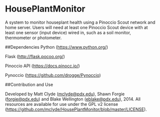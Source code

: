 HousePlantMonitor
=================
A system to monitor houseplant health using a Pinoccio Scout network and home server. Users will need at least one Pinoccio Scout device with at least one sensor (input device) wired in, such as a soil monitor, thermometer or photometer.

##Dependencies
Python (https://www.python.org/)

Flask (http://flask.pocoo.org/)

Pinoccio API (https://docs.pinocc.io/)

Pynoccio (https://github.com/drogge/Pynoccio)

##Contribution and Use

Developed by Matt Clyde (mclyde@pdx.edu), Shawn Forgie (forgie@pdx.edu) and Blake Wellington (eblake@pdx.edu), 2014. All resources are available for use under the GPL v2 license (https://github.com/mclyde/HousePlantMonitor/blob/master/LICENSE).
